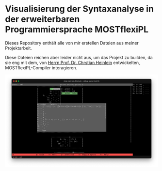# Visualisierung der Syntaxanalyse in der erweiterbaren Programmiersprache MOSTflexiPL

Dieses Repository enthält alle von mir erstellen Dateien aus meiner Projektarbeit.

Diese Dateien reichen aber leider nicht aus, um das Projekt zu builden, da sie eng mit dem, von [Herrn Prof. Dr. Chrstian Heinlein](http://christian.heinleins.net) entwickelten, MOSTflexiPL-Compiler interagieren.

<div style="text-align:center">
	<img src="https://github.com/LukasPietzschmann/Projektarbeit/blob/projektarbeit/Visualisierung.png"/>
</div>